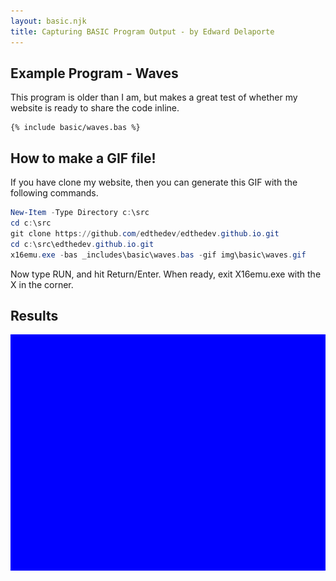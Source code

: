 ```yaml
---
layout: basic.njk
title: Capturing BASIC Program Output - by Edward Delaporte
---
```


## Example Program - Waves

This program is older than I am, but makes a great test of whether my website is ready to share the code inline.

```basic
{% include basic/waves.bas %}
```

## How to make a GIF file!

If you have clone my website, 
then you can generate this GIF with the following commands.


```powershell
New-Item -Type Directory c:\src
cd c:\src
git clone https://github.com/edthedev/edthedev.github.io.git
cd c:\src\edthedev.github.io.git
x16emu.exe -bas _includes\basic\waves.bas -gif img\basic\waves.gif
```

Now type RUN, and hit Return/Enter.
When ready, exit X16emu.exe with the X in the corner.

## Results

![Animation of the BASIC code above. Looks like waves or a maze.](/img/basic/waves.gif)